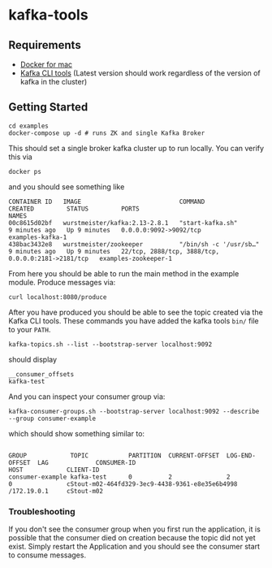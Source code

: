 # kafka-tools

## Requirements
* [Docker for mac](https://docs.docker.com/desktop/mac/install/)
* [Kafka CLI tools](https://kafka.apache.org/downloads) (Latest version should work regardless of the version of kafka in the cluster)

## Getting Started
```shell
cd examples
docker-compose up -d # runs ZK and single Kafka Broker
```
This should set a single broker kafka cluster up to run locally. You can verify this via 
```shell
docker ps
```
and you should see something like
```
CONTAINER ID   IMAGE                           COMMAND                  CREATED         STATUS         PORTS                                                NAMES
00c8615d02bf   wurstmeister/kafka:2.13-2.8.1   "start-kafka.sh"         9 minutes ago   Up 9 minutes   0.0.0.0:9092->9092/tcp                               examples-kafka-1
438bac3432e8   wurstmeister/zookeeper          "/bin/sh -c '/usr/sb…"   9 minutes ago   Up 9 minutes   22/tcp, 2888/tcp, 3888/tcp, 0.0.0.0:2181->2181/tcp   examples-zookeeper-1
```

From here you should be able to run the main method in the example module. 
Produce messages via:
```shell
curl localhost:8080/produce
```
After you have produced you should be able to see the topic created via the Kafka CLI tools. These commands you have 
added the kafka tools `bin/` file to your `PATH`.
```shell
kafka-topics.sh --list --bootstrap-server localhost:9092
```

should display
```
__consumer_offsets
kafka-test
```

And you can inspect your consumer group via:
```shell
kafka-consumer-groups.sh --bootstrap-server localhost:9092 --describe --group consumer-example
```

which should show something similar to:
```

GROUP            TOPIC           PARTITION  CURRENT-OFFSET  LOG-END-OFFSET  LAG             CONSUMER-ID                                     HOST            CLIENT-ID
consumer-example kafka-test      0          2               2               0               cStout-m02-464fd329-3ec9-4438-9361-e8e35e6b4998 /172.19.0.1     cStout-m02
```

### Troubleshooting
If you don't see the consumer group when you first run the application, it is possible that the consumer died on creation
because the topic did not yet exist. Simply restart the Application and you should see the consumer start to consume 
messages. 
